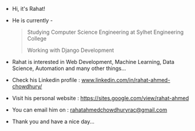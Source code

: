 - Hi, it's Rahat!

- He is currently - 

  > Studying Computer Science Engineering at Sylhet Engineering College
  >
  > Working with Django Development  

- Rahat is interested in Web Development, Machine Learning, Data Science, Automation and many other things...

- Check his Linkedin profile : www.linkedin.com/in/rahat-ahmed-chowdhury/ 

- Visit his personal website : https://sites.google.com/view/rahat-ahmed

- You can email him on : rahatahmedchowdhuryrac@gmail.com

- Thank you and have a nice day...
